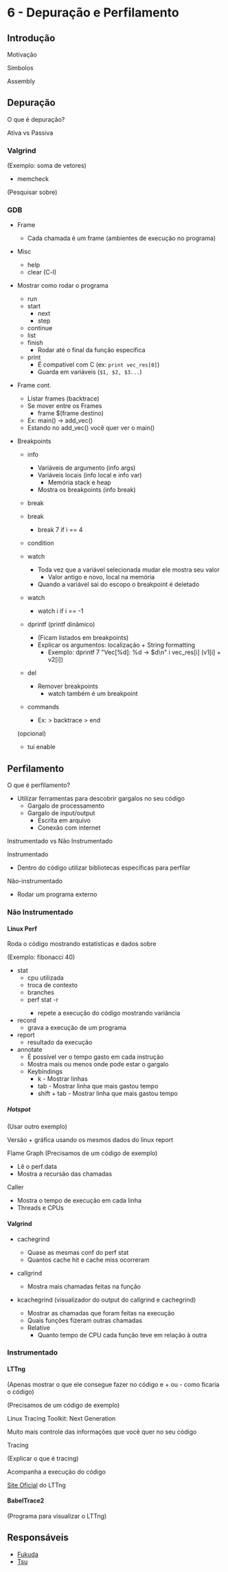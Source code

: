 # 6 - Depuração e Perfilamento

## Introdução

Motivação

Símbolos

Assembly

## Depuração

O que é depuração?

Ativa vs Passiva

### Valgrind

(Exemplo: soma de vetores)
* memcheck

(Pesquisar sobre)

### GDB

- Frame
    - Cada chamada é um frame (ambientes de execução no programa)

- Misc
    - help
    - clear (C-l)

- Mostrar como rodar o programa
    - run
    - start
        - next
        - step
    - continue
    - list
    - finish
        - Rodar até o final da função específica
    - print
        - É compatível com C (ex: `print vec_res[0]`)
        - Guarda em variáveis (`$1, $2, $3...`)

- Frame cont.
    - Listar frames (backtrace)
    - Se mover entre os Frames
        - frame $(frame destino)
    - Ex:
        main() -> add_vec()
    - Estando no add\_vec() você quer ver o main()

- Breakpoints
    - info
        - Variáveis de argumento (info args)
        - Variáveis locais (info local e info var)
            - Memória stack e heap
        - Mostra os breakpoints (info break)

    - break

    - break <line> <condition>
        - break 7 if i == 4

    - condition <ID breakpoint> <condition>

    - watch
        - Toda vez que a variável selecionada mudar ele mostra seu valor
            - Valor antigo e novo, local na memória
        - Quando a variável sai do escopo o breakpoint é deletado

    - watch <expression> <condition>
        - watch i if i == -1

    - dprintf (printf dinâmico)
        - (Ficam listados em breakpoints)
        - Explicar os argumentos: localização + String formatting
            - Exemplo: dprintf 7 "Vec[%d]: %d -> $d\n" i vec_res[i] (v1[i] + v2[i])

    - del
        - Remover breakpoints
            - watch também é um breakpoint

    - commands
        - Ex:
            \> backtrace
            \> end

    (opcional)
    - tui enable

## Perfilamento

O que é perfilamento?
- Utilizar ferramentas para descobrir gargalos no seu código
    - Gargalo de processamento
    - Gargalo de input/output
        - Escrita em arquivo
        - Conexão com internet

Instrumentado vs Não Instrumentado

Instrumentado
- Dentro do código utilizar bibliotecas específicas para perfilar

Não-instrumentado
- Rodar um programa externo

### Não Instrumentado

#### Linux Perf

Roda o código mostrando estatísticas e dados sobre

(Exemplo: fibonacci 40)

* stat
    - cpu utilizada
    - troca de contexto
    - branches
    - perf stat -r <n>
        - repete a execução do código mostrando variância
* record
    - grava a execução de um programa
* report
    - resultado da execução
* annotate
    - É possível ver o tempo gasto em cada instrução
    - Mostra mais ou menos onde pode estar o gargalo
    - Keybindings
        - k - Mostrar linhas
        - tab - Mostrar linha que mais gastou tempo
        - shift + tab - Mostrar linha que mais gastou tempo

##### Hotspot

(Usar outro exemplo)

Versão + gráfica usando os mesmos dados do linux report

Flame Graph (Precisamos de um código de exemplo)
- Lê o perf.data
- Mostra a recursão das chamadas

Caller
- Mostra o tempo de execução em cada linha
- Threads e CPUs

#### Valgrind

* cachegrind
    - Quase as mesmas conf do perf stat
    - Quantos cache hit e cache miss ocorreram

* callgrind
    - Mostra mais chamadas feitas na função

* kcachegrind (visualizador do output do callgrind e cachegrind)
    - Mostrar as chamadas que foram feitas na execução
    - Quais funções fizeram outras chamadas
    - Relative
        - Quanto tempo de CPU cada função teve em relação à outra

### Instrumentado

#### LTTng

(Apenas mostrar o que ele consegue fazer no código e + ou - como ficaria o código)

(Precisamos de um código de exemplo)

Linux Tracing Toolkit: Next Generation

Muito mais controle das informações que você quer no seu código

Tracing

(Explicar o que é tracing)

Acompanha a execução do código

[Site Oficial](https://lttng.org/docs/) do LTTng

#### BabelTrace2

(Programa para visualizar o LTTng)

## Responsáveis
* [Fukuda](https://github.com/JoaoFukuda)
* [Tsu](https://github.com/HTsuyoshi)
